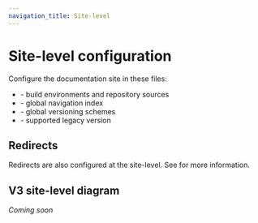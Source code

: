 ```yaml
---
navigation_title: Site-level
---
```


# Site-level configuration

Configure the documentation site in these files:

- [](./content.md) - build environments and repository sources
- [](./navigation.md) - global navigation index
- [](./versions.md) - global versioning schemes
- [](./legacy-url-mappings.md) - supported legacy version

## Redirects

Redirects are also configured at the site-level. See [](../../contribute/redirects.md) for more information.

## V3 site-level diagram

*Coming soon*

